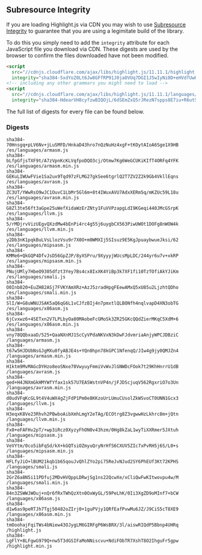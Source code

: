 ## Subresource Integrity

If you are loading Highlight.js via CDN you may wish to use [Subresource Integrity](https://developer.mozilla.org/en-US/docs/Web/Security/Subresource_Integrity) to guarantee that you are using a legimitate build of the library.

To do this you simply need to add the `integrity` attribute for each JavaScript file you download via CDN. These digests are used by the browser to confirm the files downloaded have not been modified.

```html
<script
  src="//cdnjs.cloudflare.com/ajax/libs/highlight.js/11.11.1/highlight.min.js"
  integrity="sha384-5xdYoZ0Lt6Jw8GFfRP91J0jaOVUq7DGI1J5wIyNi0D+eHVdfUwHR4gW6kPsw489E"></script>
<!-- including any other grammars you might need to load -->
<script
  src="//cdnjs.cloudflare.com/ajax/libs/highlight.js/11.11.1/languages/go.min.js"
  integrity="sha384-HdearVH8cyfzwBIQOjL/6dSEmZxQ5rJRezN7spps8E7iu+R6utS8c2ab0AgBNFfH"></script>
```

The full list of digests for every file can be found below.

### Digests

```
sha384-70Hnsgq+pLV6Nv+jLuSMFD/HnkaD43hro7nQzNuHz4xgF+tKOytAIoA6Sge1X9HB /es/languages/armasm.js
sha384-bLfpGfjsTXF9t/A7zVpnKcKLVqfpoDQO3cj/Otmw7Kg6WeGCUKiKIfT4ORFq4YFK /es/languages/armasm.min.js
sha384-GEKuLIWUwFVie1Sa2ux9Tqd97zFLMG27gkSee6tgrlQ2T7ZV2Z2k9Gb4VkllEqns /es/languages/avrasm.js
sha384-ZC3UT/YWwRsO9wJC1OuvC1LbMr5Gl6m+8t4IWuxAVU7AdxXERm5q/mKZUc59L18u /es/languages/avrasm.min.js
sha384-G8Zl3te56ft3aGpe25uWefXidaWzErZNty1FuVVPzapgLdI9KGeqi440JMcGSrpK /es/languages/llvm.js
sha384-5/rMDjrvVizUEgvQXzdMw4bEnPi4rc4g55j6uygbCX563PiwUWOt1DOFg8nWOW4k /es/languages/llvm.min.js
sha384-y2Db3nK1pqkBuLVsLlozVsu9r7X0O+m0WMXIj5SIsuz9E5KgJpuaybwueJksi/62 /es/languages/mipsasm.js
sha384-KMMe6+QkGQP4DfvJsD56GpZJP/8yXSPru/9XyyyjWUcsMpLDC/244yr6u7v+xkRP /es/languages/mipsasm.min.js
sha384-PNujUMly7HbeO9305dfzt3Yey7Bs4cx8IxXK4YiBp3k7XF1fi10TzTOfiAkYJiKm /es/languages/smali.js
sha384-O0Inb820+EuZH82ASj7FVKYAmXRz+AzJ5zradHpgFEewAMxQ5xU85u2LjzhtQDho /es/languages/smali.min.js
sha384-SlI/W+G8uWNUJSAK5aQ6qG6L1vCJfzBIj4n7pmxtlQLBONfh4nqlvapD4XN3obTG /es/languages/x86asm.js
sha384-6jCvxwz6+4SETxn2V7LPLbyOa80MAobeFcGMoSk3ZR25GKcQQdZierMKqC5XdM+6 /es/languages/x86asm.min.js
sha384-vny78QQbxaaD/525+QaaNXnMJ1ScCyVPdaNKVxN3kDwFJdvmriaAnjyWPCJDBziC /languages/armasm.js
sha384-t67w5HJDUbNsGJgMXu0fyABJE4s+YQn0hpn78kGPC1NfenqQ/JIw4g9jy0QMJZn4 /languages/armasm.min.js
sha384-H1ktm9MvMAGcDYHzo8eoSNxe70VwyuyFmmiVvWvJlGNWDcFOok7t29KhHnrrU1dB /languages/avrasm.js
sha384-ged+H4JNXmGkHMYWfYfax1sk57U7EASWstnVP4n/jFJDScjuqV562RgxriO7o3Un /languages/avrasm.min.js
sha384-d0udVFqKcGL9t4V4uWX4gZjFdP1Pm0e8KKzoUrLUmuCUsolZkWSvoCT0UNN1Gcx3 /languages/llvm.js
sha384-H3eqxK8Ve23Rhvh2PBwboAibXmhLmgY2eTAg/ECOtrg8Z3vgwwHzLkhrc8m+jQtn /languages/llvm.min.js
sha384-Fx0+eFAFHv2pT/+wp3iRcz0XyzyFhON0v43hzm/0Hg8kZaL1wyTiXXRmer5JXtuh /languages/mipsasm.js
sha384-VeVYtm/0co5ibFqSd/kX+kGQTsiOZmyuQryNrHfS6CXUV5ZIc7xPvRH5j6S/L0+s /languages/mipsasm.min.js
sha384-HFLfyJiO+lBUM21kqb1b65qouJvQhlZYo2pi75ReJvNJud2SY6PhEUf3Kt72KPHS /languages/smali.js
sha384-2GrZ6a8N5i11PDfuj2MDvHVQppLDRwjSg1ns22QcwXe/xCliQwFwKItwovpu4w/M /languages/smali.min.js
sha384-84n3ZSWWJWOuj+nQr6fRxTWhQzXtn0OxWyGL/59PeLhK/0Ii3XgZD9oMInf7+bCW /languages/x86asm.js
sha384-d1w6as9peRTJh7Tgj50482oZIrj0+1guPVjy1QRfEafPvwMu6JZ/J9CiS5cT8XE9 /languages/x86asm.min.js
sha384-tmOoohajFqiTWs4bNiew43OJygLM6GIRFgP6WsBRX/3l/aiswRIQdP5Bbnp4UHRq /highlight.js
sha384-LgFlY+8LFgwG979Q+nw5T3dGSIFaMoNNiscvu+NdiFObTR7XshT8O2IhguFr5gpw /highlight.min.js
```

